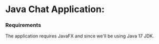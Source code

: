 # Java Chat Application:
### Requirements
The application requires JavaFX and since we'll be using Java 17 JDK.